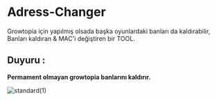 # Adress-Changer
Growtopia için yapılmış olsada başka oyunlardaki banları da kaldırabilir,
Banları kaldıran & MAC'i değiştiren bir TOOL.

## Duyuru :

**Permament olmayan growtopia banlarını kaldırır.**

![standard(1)](https://github.com/user-attachments/assets/0ed77257-53db-4801-ba62-42f1f17ca003)
